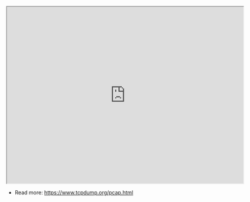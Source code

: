 
<iframe src="https://drive.google.com/file/d/1hAfR-oWTelNEj2gqmMKK8fbGyKFw9ABJ/preview" width="640" height="480" allow="autoplay"></iframe>

- Read more: https://www.tcpdump.org/pcap.html
